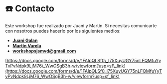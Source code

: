 # ☎️ Contacto

Este workshop fue realizado por Juani y Martín. Si necesitas comunicarte con nosotros puedes hacerlo por los siguientes medios:

* [**Juani Galan**](https://twitter.com/JuaniGalan23)
* [**Martín Varela**](https://twitter.com/martinvarelaaaa)
* **workshopsjsmvd@gmail.com**

[https://docs.google.com/forms/d/e/1FAIpQLSf0\_I75XuyUGY75nLFQMfuYyTvPvNdpk9LjM76\_WwOSgB3h-w/viewform?usp=sf\_link](https://docs.google.com/forms/d/e/1FAIpQLSf0_I75XuyUGY75nLFQMfuYyTvPvNdpk9LjM76_WwOSgB3h-w/viewform?usp=sf_link)



